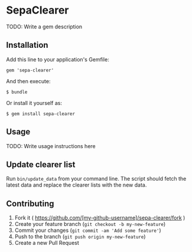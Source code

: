 # SepaClearer

TODO: Write a gem description

## Installation

Add this line to your application's Gemfile:

    gem 'sepa-clearer'

And then execute:

    $ bundle

Or install it yourself as:

    $ gem install sepa-clearer

## Usage

TODO: Write usage instructions here

## Update clearer list

Run ```bin/update_data``` from your command line. The script should fetch the
latest data and replace the clearer lists with the new data.

## Contributing

1. Fork it ( https://github.com/[my-github-username]/sepa-clearer/fork )
2. Create your feature branch (`git checkout -b my-new-feature`)
3. Commit your changes (`git commit -am 'Add some feature'`)
4. Push to the branch (`git push origin my-new-feature`)
5. Create a new Pull Request
